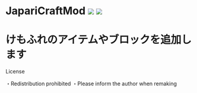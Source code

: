 # JapariCraftMod [![](http://cf.way2muchnoise.eu/versions/japaricraftmod-2.svg)](https://minecraft.curseforge.com/projects/japaricraftmod-2) [![](http://cf.way2muchnoise.eu/short_japaricraftmod-2_downloads.svg)](https://minecraft.curseforge.com/projects/japaricraftmod-2/files)
けもふれのアイテムやブロックを追加します
===========
License

・Redistribution prohibited
・Please inform the author when remaking
